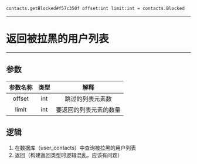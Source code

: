 ```
contacts.getBlocked#f57c350f offset:int limit:int = contacts.Blocked
```

---
# 返回被拉黑的用户列表
---

## 参数
参数名称 | 类型 | 解释
:-: | :-: | :-:
offset | int | 跳过的列表元素数
limit | int | 要返回的列表元素的数量

## 逻辑
1. 在数据库（user_contacts）中查询被拉黑的用户列表
2. 返回（构建返回类型时逻辑混乱，应该有问题）